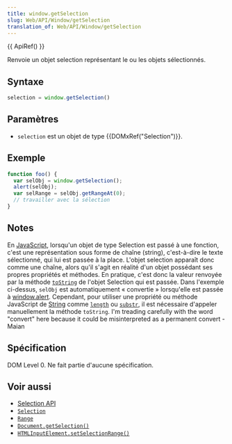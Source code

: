 ```yaml
---
title: window.getSelection
slug: Web/API/Window/getSelection
translation_of: Web/API/Window/getSelection
---
```

{{ ApiRef() }}

Renvoie un objet selection représentant le ou les objets sélectionnés.

## Syntaxe

```js
selection = window.getSelection()
```

## Paramètres

- `selection` est un objet de type {{DOMxRef("Selection")}}.

## Exemple

```js
function foo() {
  var selObj = window.getSelection();
  alert(selObj);
  var selRange = selObj.getRangeAt(0);
  // travailler avec la sélection
}
```

## Notes

En [JavaScript](fr/JavaScript), lorsqu'un objet de type Selection est passé à une fonction, c'est une représentation sous forme de chaîne (string), c'est-à-dire le texte sélectionné, qui lui est passée à la place. L'objet selection apparaît donc comme une chaîne, alors qu'il s'agit en réalité d'un objet possédant ses propres propriétés et méthodes. En pratique, c'est donc la valeur renvoyée par la méthode [`toString`](fr/DOM/Selection/toString) de l'objet Selection qui est passée. Dans l'exemple ci-dessus, `selObj` est automatiquement «&nbsp;convertie&nbsp;» lorsqu'elle est passée à [window.alert](fr/DOM/window.alert). Cependant, pour utiliser une propriété ou méthode JavaScript de [String](fr/JS/String) comme [`length`](fr/JS/String.prototype.length) ou [`substr`](fr/JS/String.prototype.substr), il est nécessaire d'appeler manuellement la méthode `toString`. I'm treading carefully with the word "convert" here because it could be misinterpreted as a permanent convert - Maian

## Spécification

DOM Level 0. Ne fait partie d'aucune spécification.

## Voir aussi

- [Selection API](../Selection_API)
- [`Selection`](../Selection)
- [`Range`](../Range)
- [`Document.getSelection()`](../Document/getSelection)
- [`HTMLInputElement.setSelectionRange()`](../HTMLInputElement/setSelectionRange)
